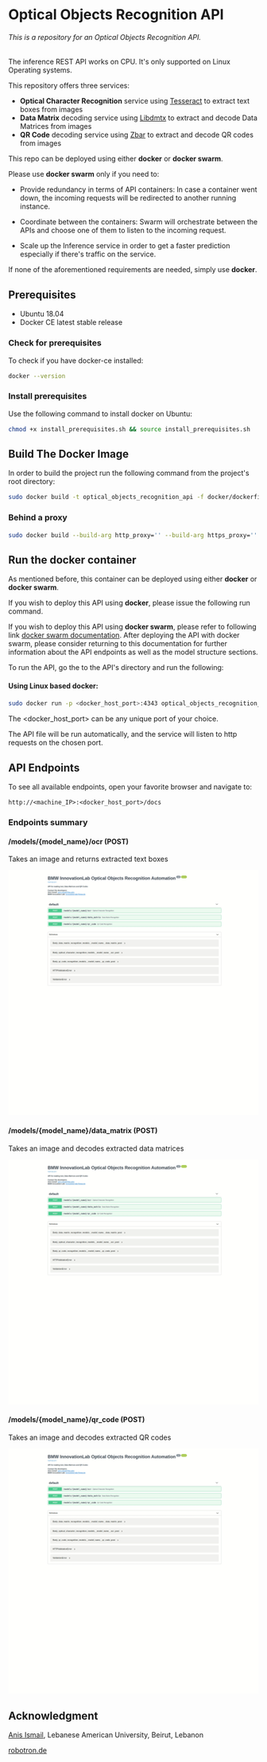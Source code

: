 # Optical Objects Recognition API

###### This is a repository for an Optical Objects Recognition API.

The inference REST API works on CPU. It's only supported on Linux Operating systems.

This repository offers three services:

- **Optical Character Recognition** service using [Tesseract](https://github.com/tesseract-ocr/tesseract) to extract text boxes from images
- **Data Matrix** decoding service using [Libdmtx](https://github.com/NaturalHistoryMuseum/pylibdmtx) to extract and decode Data Matrices from images
- **QR Code** decoding service using [Zbar](https://github.com/NaturalHistoryMuseum/pyzbar) to extract and decode QR codes from images 

This repo can be deployed using either **docker** or **docker swarm**.

Please use **docker swarm** only if you need to:

* Provide redundancy in terms of API containers: In case a container went down, the incoming requests will be redirected to another running instance.

* Coordinate between the containers: Swarm will orchestrate between the APIs and choose one of them to listen to the incoming request.

* Scale up the Inference service in order to get a faster prediction especially if there's traffic on the service.

If none of the aforementioned requirements are needed, simply use **docker**.

## Prerequisites

- Ubuntu 18.04
- Docker CE latest stable release

### Check for prerequisites

To check if you have docker-ce installed:

```sh
docker --version
```

### Install prerequisites

Use the following command to install docker on Ubuntu:

```sh
chmod +x install_prerequisites.sh && source install_prerequisites.sh
```

## Build The Docker Image

In order to build the project run the following command from the project's root directory:    

```sh
sudo docker build -t optical_objects_recognition_api -f docker/dockerfile .
```

### Behind a proxy

```sh
sudo docker build --build-arg http_proxy='' --build-arg https_proxy='' -t optical_objects_recognition_api -f ./docker/dockerfile .
```

## Run the docker container

As mentioned before, this container can be deployed using either  **docker** or **docker swarm**. 

If you wish to deploy this API using **docker**, please issue the following run command. 

If you wish to deploy this API using **docker swarm**, please refer to following link [docker swarm documentation](./README-docker_swarm.md). After deploying the API with docker swarm, please consider returning to this documentation for further information about the API endpoints as well as the model structure sections.

To run the API, go the to the API's directory and run the following:

#### Using Linux based docker:

```sh
sudo docker run -p <docker_host_port>:4343 optical_objects_recognition_api
```

The <docker_host_port> can be any unique port of your choice.

The API file will be run automatically, and the service will listen to http requests on the chosen port.

## API Endpoints

To see all available endpoints, open your favorite browser and navigate to:

```
http://<machine_IP>:<docker_host_port>/docs
```

### Endpoints summary

#### /models/{model_name}/ocr (POST)

Takes an image and returns extracted text boxes

![predict image](./docs/1.gif)

#### /models/{model_name}/data_matrix (POST)

Takes an image and decodes extracted data matrices

![predict image](./docs/2.gif)

#### /models/{model_name}/qr_code (POST)

Takes an image and decodes extracted QR codes

![predict image](./docs/3.gif)



## Acknowledgment

[Anis Ismail](https://www.linkedin.com/in/anisdismail), Lebanese American University, Beirut, Lebanon

[robotron.de](https://robotron.de)

